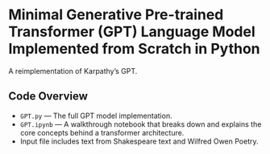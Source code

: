 # Minimal Generative Pre-trained Transformer (GPT) Language Model Implemented from Scratch in Python

A reimplementation of Karpathy’s GPT.

## Code Overview

- `GPT.py` — The full GPT model implementation.
- `GPT.ipynb` — A walkthrough notebook that breaks down and explains the core concepts behind a transformer architecture.
- Input file includes text from Shakespeare text and Wilfred Owen Poetry.
